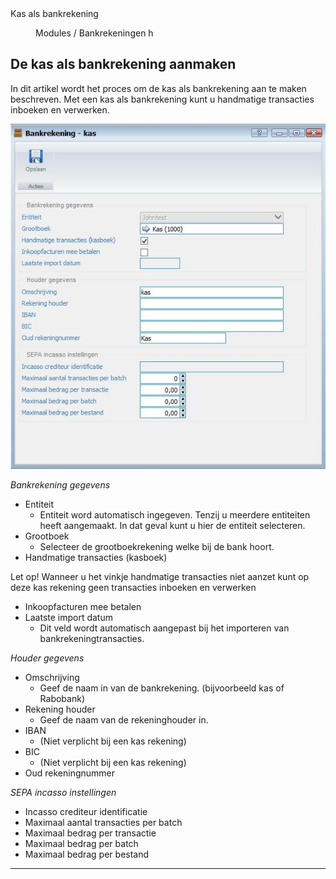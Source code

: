 <properties>
	<page>
		<title>Kas als bankrekening</title>
		<description>Kas als bankrekening</description>
	</page>
	<menu>
		<position>Modules / Bankrekeningen </position> 
		<title>Kas als bankrekening</title>
		<sort>h</sort>
	</menu>
</properties>

## De kas als bankrekening aanmaken ##

In dit artikel wordt het proces om de kas als bankrekening aan te maken beschreven. Met een kas als bankrekening kunt u handmatige transacties inboeken en verwerken.

![](images/Bankrekening-kas.JPG)

*Bankrekening gegevens*

- Entiteit
	- Entiteit word automatisch ingegeven. Tenzij u meerdere entiteiten heeft aangemaakt. In dat geval kunt u hier de entiteit selecteren.
- Grootboek
	- Selecteer de grootboekrekening welke bij de bank hoort.
- Handmatige transacties (kasboek)


<div class ="warning"> Let op! Wanneer u het vinkje handmatige transacties niet aanzet kunt op deze kas rekening geen transacties inboeken en verwerken</div>

- Inkoopfacturen mee betalen
- Laatste import datum
	- Dit veld wordt automatisch aangepast bij het importeren van bankrekeningtransacties.

*Houder gegevens*

- Omschrijving
	- Geef de naam in van de bankrekening. (bijvoorbeeld kas of Rabobank)
- Rekening houder
	- Geef de naam van de rekeninghouder in.
- IBAN
	- (Niet verplicht bij een kas rekening)
- BIC
	- (Niet verplicht bij een kas rekening)
- Oud rekeningnummer

*SEPA incasso instellingen*

- Incasso crediteur identificatie
- Maximaal aantal transacties per batch
- Maximaal bedrag per transactie
- Maximaal bedrag per batch
- Maximaal bedrag per bestand


----------
